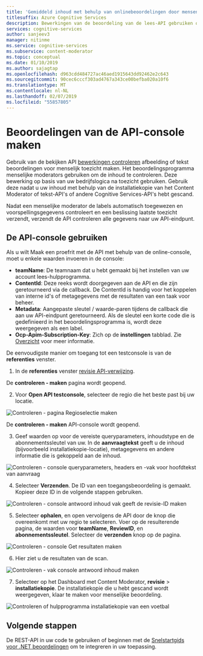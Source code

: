 ```yaml
---
title: 'Gemiddeld inhoud met behulp van onlinebeoordelingen door mensen met de API-console: Content Moderator'
titlesuffix: Azure Cognitive Services
description: Bewerkingen van de beoordeling van de lees-API gebruiken om te maken van afbeelding of tekst beoordelingen voor menselijk toezicht.
services: cognitive-services
author: sanjeev3
manager: nitinme
ms.service: cognitive-services
ms.subservice: content-moderator
ms.topic: conceptual
ms.date: 01/10/2019
ms.author: sajagtap
ms.openlocfilehash: d963cdd484727ac46aed1915643dd92462e2c643
ms.sourcegitcommit: 90cec6cccf303ad4767a343ce00befba020a10f6
ms.translationtype: MT
ms.contentlocale: nl-NL
ms.lasthandoff: 02/07/2019
ms.locfileid: "55857805"
---
```

# <a name="create-reviews-from-the-api-console"></a>Beoordelingen van de API-console maken

Gebruik van de bekijken API [bewerkingen controleren](https://westus.dev.cognitive.microsoft.com/docs/services/580519463f9b070e5c591178/operations/580519483f9b0709fc47f9c4) afbeelding of tekst beoordelingen voor menselijk toezicht maken. Het beoordelingsprogramma menselijke moderators gebruiken om de inhoud te controleren. Deze bewerking op basis van uw bedrijfslogica na toezicht gebruiken. Gebruik deze nadat u uw inhoud met behulp van de installatiekopie van het Content Moderator of tekst-API's of andere Cognitive Services-API's hebt gescand. 

Nadat een menselijke moderator de labels automatisch toegewezen en voorspellingsgegevens controleert en een beslissing laatste toezicht verzendt, verzendt de API controleren alle gegevens naar uw API-eindpunt.

## <a name="use-the-api-console"></a>De API-console gebruiken
Als u wilt Maak een proefrit met de API met behulp van de online-console, moet u enkele waarden invoeren in de console:

- **teamName**: De teamnaam dat u hebt gemaakt bij het instellen van uw account lees-hulpprogramma. 
- **ContentId**: Deze reeks wordt doorgegeven aan de API en die zijn geretourneerd via de callback. De ContentId is handig voor het koppelen van interne id's of metagegevens met de resultaten van een taak voor beheer.
- **Metadata**: Aangepaste sleutel / waarde-paren tijdens de callback die aan uw API-eindpunt geretourneerd. Als de sleutel een korte code die is gedefinieerd in het beoordelingsprogramma is, wordt deze weergegeven als een label.
- **Ocp-Apim-Subscription-Key**: Zich op de **instellingen** tabblad. Zie [Overzicht](overview.md) voor meer informatie.

De eenvoudigste manier om toegang tot een testconsole is van de **referenties** venster.

1.  In de **referenties** venster [revisie API-verwijzing](https://westus.dev.cognitive.microsoft.com/docs/services/580519463f9b070e5c591178/operations/580519483f9b0709fc47f9c4).

  De **controleren - maken** pagina wordt geopend.

2.  Voor **Open API testconsole**, selecteer de regio die het beste past bij uw locatie.

  ![Controleren - pagina Regioselectie maken](images/test-drive-region.png)

  De **controleren - maken** API-console wordt geopend.
  
3.  Geef waarden op voor de vereiste queryparameters, inhoudstype en de abonnementssleutel van uw. In de **aanvraagtekst** geeft u de inhoud (bijvoorbeeld installatiekopie-locatie), metagegevens en andere informatie die is gekoppeld aan de inhoud.

  ![Controleren - console queryparameters, headers en -vak voor hoofdtekst van aanvraag](images/test-drive-review-1.PNG)
  
4.  Selecteer **Verzenden**. De ID van een toegangsbeoordeling is gemaakt. Kopieer deze ID in de volgende stappen gebruiken.

  ![Controleren - console antwoord inhoud vak geeft de revisie-ID maken](images/test-drive-review-2.PNG)
  
5.  Selecteer **ophalen**, en open vervolgens de API door de knop die overeenkomt met uw regio te selecteren. Voer op de resulterende pagina, de waarden voor **teamName**, **ReviewID**, en **abonnementssleutel**. Selecteer de **verzenden** knop op de pagina. 

  ![Controleren - console Get resultaten maken](images/test-drive-review-3.PNG)
  
6.  Hier ziet u de resultaten van de scan.

  ![Controleren - vak console antwoord inhoud maken](images/test-drive-review-4.PNG)
  
7.  Selecteer op het Dashboard met Content Moderator, **revisie** > **installatiekopie**. De installatiekopie die u hebt gescand wordt weergegeven, klaar te maken voor menselijke beoordeling.

  ![Controleren of hulpprogramma installatiekopie van een voetbal](images/test-drive-review-5.PNG)

## <a name="next-steps"></a>Volgende stappen

De REST-API in uw code te gebruiken of beginnen met de [Snelstartgids voor .NET beoordelingen](moderation-reviews-quickstart-dotnet.md) om te integreren in uw toepassing.
